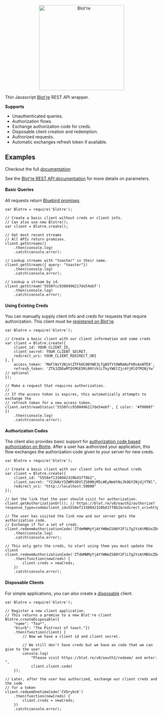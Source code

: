 <div align="center">
    <a href="https://blot.re">
        <img src="https://github.com/mattbierner/blotre/raw/master/documentation/readme-logo.png" width="280px" alt="Blot're" />
    </a>
</div>

Thin Javascript [Blot're][blotre] REST API wrapper.

**Supports**
* Unauthenticated queries.
* Authorization flows.
 * Exchange authorization code for creds.
 * Disposable client creation and redemption.
* Authorized requests.
 * Automatic exchanges refresh token if available.

## Examples
Checkout the full [documentation][documentation]

See the [Blot're REST API documentation][blotre-rest] for more details on parameters.

#### Basic Queries
All requests return [Bluebird promises][bluebird].

```
var Blotre = require('blotre');

// Create a basic client without creds or client info.
// Can also use new Blotre();
var client = Blotre.create();

// Get most recent streams
// All APIs return promises.
client.getStreams()
    .then(console.log)
    .catch(console.error);

// Lookup streams with "toaster" in their name.
client.getStreams({ query: "toaster"})
    .then(console.log)
    .catch(console.error);

// Lookup a stream by id.
client.getStream('5550fcc9300496217de54ebf')
    .then(console.log)
    .catch(console.error);
```

#### Using Existing Creds
You can manually supply client info and creds for requests that require authorization.
This client must be [registered on Blot're][blotre-register].

```
var Blotre = require('blotre');

// Create a basic client with our client information and some creds
var client = Blotre.create({
    client_id: YOUR_CLIENT_ID,
    client_secret: YOUR_CLIENT_SECRET,
    redirect_uri: YOUR_CLIENT_REDIRECT_URI
}, {
    access_token: 'MmFlNzY2NjktZTFkOC00YWE3LTg0OTYtOWRmNzFkMzAxNTE0',
    refresh_token: 'ZTk3ZDEwMTQtMGE5Mi00YzhlLTkyYWEtZjc4YjRlOTM2NjYw' // optional
});

// Make a request that requires authorization.
//
// If the access token is expires, this automatically attempts to exchange the
// refresh token for a new access token.
client.setStreamStatus('5550fcc9300496217de54ebf', { color: '#f0000f' })
    .then(console.log)
    .catch(console.error);
```

#### Authorization Codes
The client also provides basic support for [authorization code based authorization on Blotre](https://github.com/mattbierner/blotre/wiki/Authorization-Code).
After a user has authorized your application, this flow exchanges the
authorization code given to your server for new creds.

```
var Blotre = require('blotre');

// Create a basic client with our client info but without creds
var client = Blotre.create({
    client_id: "5558ef1330042320bd1ff8b2",
    client_secret: "Y2JkNzY3ZWMtODVlZS00NjM5LWEyNmUtNzJkOGY2NjdjYTNl",
    redirect_uri: "http://localhost:50000"
});

// Get the link that the user should visit for authorization.
client.getAuthorizationUrl(); // https://blot.re/v0/oauth2/authorize?response_type=code&client_id=5558ef1330042320bd1ff8b2&redirect_uri=http%3A%2F%2Flocalhost%3A50000

// The user has visited the link now and our server gets the authorization code.
// Exchange if for a set of creds.
client.redeemAuthorizationCode('ZTdmMWMyYjAtYWNmZS00Y2FlLTg2YzAtMDUxZDc5NWYxYmI0')
    .then(console.log)
    .catch(console.error);

// This only gets the creds, to start using them you must update the client
client.redeemAuthorizationCode('ZTdmMWMyYjAtYWNmZS00Y2FlLTg2YzAtMDUxZDc5NWYxYmI0')
    .then(function(newCreds) {
        client.creds = newCreds;
    })
    .catch(console.error);
```

#### Disposable Clients
For simple applications, you can also create a [disposable][blotre-disposable] client.

```
var Blotre = require('blotre');

// Register a new client application.
// This returns a promise to a new Blot're client 
Blotre.createDisposable({
    "name": "Toa*",
    "blurb": "The Pintrest of toast."})
    .then(function(client) {
        // Now we have a client id and client secret.
        
        // We still don't have creds but we have an code that we can give to the user
        console.log(
            "Please visit https://blot.re/v0/oauth2/redeem/ and enter: ",
            client.client.code)
    });

// Later, after the user has authorized, exchange our client creds and the code
// for a token
client.redeemOnetimeCode('CVOrybcK')
    .then(function(newCreds) {
        client.creds = newCreds;
    })
    .catch(console.error);
```



[blotre]: https://blot.re
[blotre-register]: https://github.com/mattbierner/blotre/wiki/registering-a-client
[blotre-rest]: https://github.com/mattbierner/blotre/wiki/REST
[blotre-disposable]: https://github.com/mattbierner/blotre/wiki/single-use-clients

[documentation]: https://github.com/mattbierner/blotre-js/wiki

[bluebird]: https://github.com/petkaantonov/bluebird